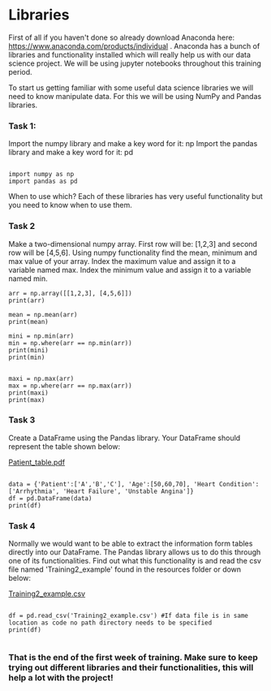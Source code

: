# Libraries

First of all if you haven't done so already download Anaconda here: https://www.anaconda.com/products/individual . Anaconda has a bunch of libraries and functionality installed which will really help us with our data science project. We will be using jupyter notebooks throughout this training period. 

To start us getting familiar with some useful data science libraries we will need to know manipulate data. For this we will be using NumPy and Pandas libraries. 

### Task 1: 

Import the numpy library and make a key word for it: np 
Import the pandas library and make a key word for it: pd

```

import numpy as np
import pandas as pd

```


When to use which? Each of these libraries has very useful functionality but you need to know when to use them. 

### Task 2
Make a two-dimensional numpy array. First row will be: [1,2,3] and second row will be [4,5,6]. 
Using numpy functionality find the mean, minimum and max value of your array. Index the maximum value and assign it to a variable named max. Index the minimum value and assign it to a variable named min. 

```
arr = np.array([[1,2,3], [4,5,6]])
print(arr)

mean = np.mean(arr)
print(mean)

mini = np.min(arr)
min = np.where(arr == np.min(arr))
print(mini) 
print(min)


maxi = np.max(arr)
max = np.where(arr == np.max(arr))
print(maxi) 
print(max)
```


### Task 3

Create a DataFrame using the Pandas library. Your DataFrame should represent the table shown below: 

[Patient_table.pdf](https://github.com/SoFia2401/gubmes-health-data-analytics/files/7404366/Patient_table.pdf)


```

data = {'Patient':['A','B','C'], 'Age':[50,60,70], 'Heart Condition': ['Arrhythmia', 'Heart Failure', 'Unstable Angina']}
df = pd.DataFrame(data)
print(df)

```

### Task 4
Normally we would want to be able to extract the information form tables directly into our DataFrame. The Pandas library allows us to do this through one of its functionalities. Find out what this functionality is and read the csv file named 'Training2_example' found in the resources folder or down below:

[Training2_example.csv](https://github.com/SoFia2401/gubmes-health-data-analytics/files/7404392/Training2_example.csv)

```

df = pd.read_csv('Training2_example.csv') #If data file is in same location as code no path directory needs to be specified
print(df)


```

### That is the end of the first week of training. Make sure to keep trying out different libraries and their functionalities, this will help a lot with the project!
